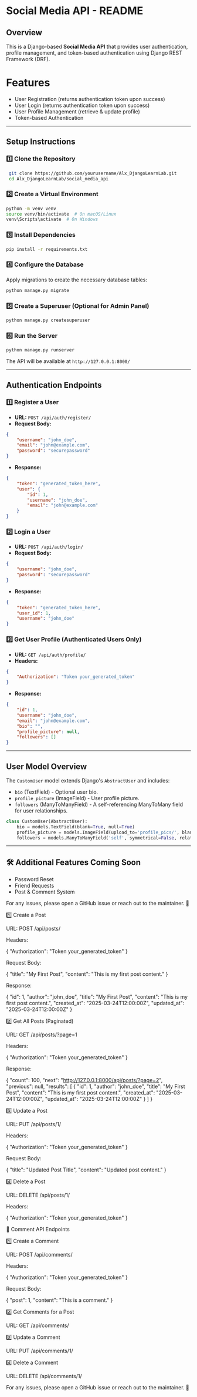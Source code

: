 # Social Media API - README

##  Overview
This is a Django-based **Social Media API** that provides user authentication, profile management, and token-based authentication using Django REST Framework (DRF).

# Features
- User Registration (returns authentication token upon success)
- User Login (returns authentication token upon success)
- User Profile Management (retrieve & update profile)
- Token-based Authentication

---

## Setup Instructions

### **1️⃣ Clone the Repository**
```bash
 git clone https://github.com/yourusername/Alx_DjangoLearnLab.git
 cd Alx_DjangoLearnLab/social_media_api
```

### **2️⃣ Create a Virtual Environment**
```bash
python -m venv venv
source venv/bin/activate  # On macOS/Linux
venv\Scripts\activate  # On Windows
```

### **3️⃣ Install Dependencies**
```bash
pip install -r requirements.txt
```

### **4️⃣ Configure the Database**
Apply migrations to create the necessary database tables:
```bash
python manage.py migrate
```

### **5️⃣ Create a Superuser (Optional for Admin Panel)**
```bash
python manage.py createsuperuser
```

### **6️⃣ Run the Server**
```bash
python manage.py runserver
```
The API will be available at `http://127.0.0.1:8000/`

---

##  Authentication Endpoints

### **1️⃣ Register a User**
- **URL:** `POST /api/auth/register/`
- **Request Body:**
```json
{
    "username": "john_doe",
    "email": "john@example.com",
    "password": "securepassword"
}
```
- **Response:**
```json
{
    "token": "generated_token_here",
    "user": {
        "id": 1,
        "username": "john_doe",
        "email": "john@example.com"
    }
}
```

### **2️⃣ Login a User**
- **URL:** `POST /api/auth/login/`
- **Request Body:**
```json
{
    "username": "john_doe",
    "password": "securepassword"
}
```
- **Response:**
```json
{
    "token": "generated_token_here",
    "user_id": 1,
    "username": "john_doe"
}
```

### **3️⃣ Get User Profile** (Authenticated Users Only)
- **URL:** `GET /api/auth/profile/`
- **Headers:**
```json
{
    "Authorization": "Token your_generated_token"
}
```
- **Response:**
```json
{
    "id": 1,
    "username": "john_doe",
    "email": "john@example.com",
    "bio": "",
    "profile_picture": null,
    "followers": []
}
```

---

##  User Model Overview
The `CustomUser` model extends Django's `AbstractUser` and includes:
- `bio` (TextField) - Optional user bio.
- `profile_picture` (ImageField) - User profile picture.
- `followers` (ManyToManyField) - A self-referencing ManyToMany field for user relationships.

```python
class CustomUser(AbstractUser):
    bio = models.TextField(blank=True, null=True)
    profile_picture = models.ImageField(upload_to='profile_pics/', blank=True, null=True)
    followers = models.ManyToManyField('self', symmetrical=False, related_name='following')
```

---

## 🛠 Additional Features Coming Soon
- Password Reset
- Friend Requests
- Post & Comment System

For any issues, please open a GitHub issue or reach out to the maintainer. 🚀

1️⃣ Create a Post

URL: POST /api/posts/

Headers:

{
    "Authorization": "Token your_generated_token"
}

Request Body:

{
    "title": "My First Post",
    "content": "This is my first post content."
}

Response:

{
    "id": 1,
    "author": "john_doe",
    "title": "My First Post",
    "content": "This is my first post content.",
    "created_at": "2025-03-24T12:00:00Z",
    "updated_at": "2025-03-24T12:00:00Z"
}

2️⃣ Get All Posts (Paginated)

URL: GET /api/posts/?page=1

Headers:

{
    "Authorization": "Token your_generated_token"
}

Response:

{
    "count": 100,
    "next": "http://127.0.0.1:8000/api/posts/?page=2",
    "previous": null,
    "results": [
        {
            "id": 1,
            "author": "john_doe",
            "title": "My First Post",
            "content": "This is my first post content.",
            "created_at": "2025-03-24T12:00:00Z",
            "updated_at": "2025-03-24T12:00:00Z"
        }
    ]
}

3️⃣ Update a Post

URL: PUT /api/posts/1/

Headers:

{
    "Authorization": "Token your_generated_token"
}

Request Body:

{
    "title": "Updated Post Title",
    "content": "Updated post content."
}

4️⃣ Delete a Post

URL: DELETE /api/posts/1/

Headers:

{
    "Authorization": "Token your_generated_token"
}

📝 Comment API Endpoints

1️⃣ Create a Comment

URL: POST /api/comments/

Headers:

{
    "Authorization": "Token your_generated_token"
}

Request Body:

{
    "post": 1,
    "content": "This is a comment."
}

2️⃣ Get Comments for a Post

URL: GET /api/comments/

3️⃣ Update a Comment

URL: PUT /api/comments/1/

4️⃣ Delete a Comment

URL: DELETE /api/comments/1/

For any issues, please open a GitHub issue or reach out to the maintainer. 🚀

